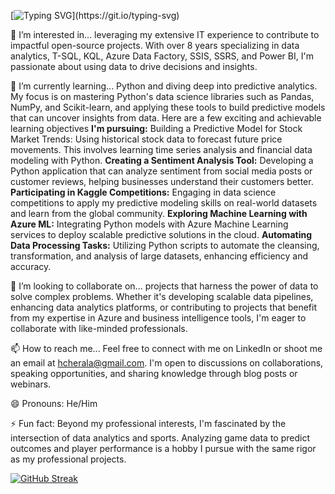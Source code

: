  [![Typing SVG](https://readme-typing-svg.demolab.com?font=Fira+Code&pause=1000&color=460AF7&random=false&width=435&lines=Hello%2C+I'm+Hitesh+Cherala!)](https://git.io/typing-svg)

👀 I’m interested in... leveraging my extensive IT experience to contribute to impactful open-source projects.
With over 8 years specializing in data analytics, T-SQL, KQL, Azure Data Factory, SSIS, SSRS, and Power BI,
I'm passionate about using data to drive decisions and insights.

🌱 I’m currently learning... Python and diving deep into predictive analytics. My focus is on mastering Python's data science libraries such as Pandas, NumPy, and Scikit-learn,
and applying these tools to build predictive models that can uncover insights from data. Here are a few exciting and achievable learning objectives 
**I'm pursuing:**
Building a Predictive Model for Stock Market Trends: Using historical stock data to forecast future price movements. This involves learning time series analysis and financial data modeling with Python.
**Creating a Sentiment Analysis Tool:**
Developing a Python application that can analyze sentiment from social media posts or customer reviews, helping businesses understand their customers better.
**Participating in Kaggle Competitions:**
Engaging in data science competitions to apply my predictive modeling skills on real-world datasets and learn from the global community.
**Exploring Machine Learning with Azure ML:**
Integrating Python models with Azure Machine Learning services to deploy scalable predictive solutions in the cloud.
**Automating Data Processing Tasks:**
Utilizing Python scripts to automate the cleansing, transformation, and analysis of large datasets, enhancing efficiency and accuracy.

💞️ I’m looking to collaborate on... projects that harness the power of data to solve complex problems. 
Whether it's developing scalable data pipelines, enhancing data analytics platforms, or contributing to projects that benefit from my expertise in Azure and business intelligence tools,
I'm eager to collaborate with like-minded professionals.

📫 How to reach me... Feel free to connect with me on LinkedIn or shoot me an email at hcherala@gmail.com.
I'm open to discussions on collaborations, speaking opportunities, and sharing knowledge through blog posts or webinars.

😄 Pronouns: He/Him

⚡ Fun fact: Beyond my professional interests, I'm fascinated by the intersection of data analytics and sports.
Analyzing game data to predict outcomes and player performance is a hobby I pursue with the same rigor as my professional projects.







[![GitHub Streak](https://streak-stats.demolab.com?user=hcherala&date_format=M%20j%5B%2C%20Y%5D)](https://git.io/streak-stats)




<!---
hcherala/hcherala is a ✨ special ✨ repository because its `README.md` (this file) appears on your GitHub profile.
You can click the Preview link to take a look at your changes.
--->
